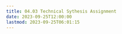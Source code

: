 ```yaml
---
title: 04.03 Technical Sythesis Assignment
date: 2023-09-25T12:00:00
lastmod: 2023-09-25T06:01:15
---
```

